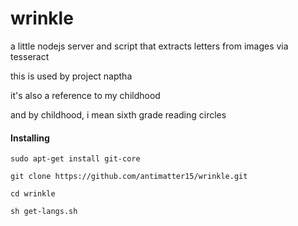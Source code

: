 wrinkle
=======

a little nodejs server and script that extracts letters from images via tesseract


this is used by project naptha


it's also a reference to my childhood


and by childhood, i mean sixth grade reading circles


#### Installing

	sudo apt-get install git-core

	git clone https://github.com/antimatter15/wrinkle.git

	cd wrinkle

	sh get-langs.sh